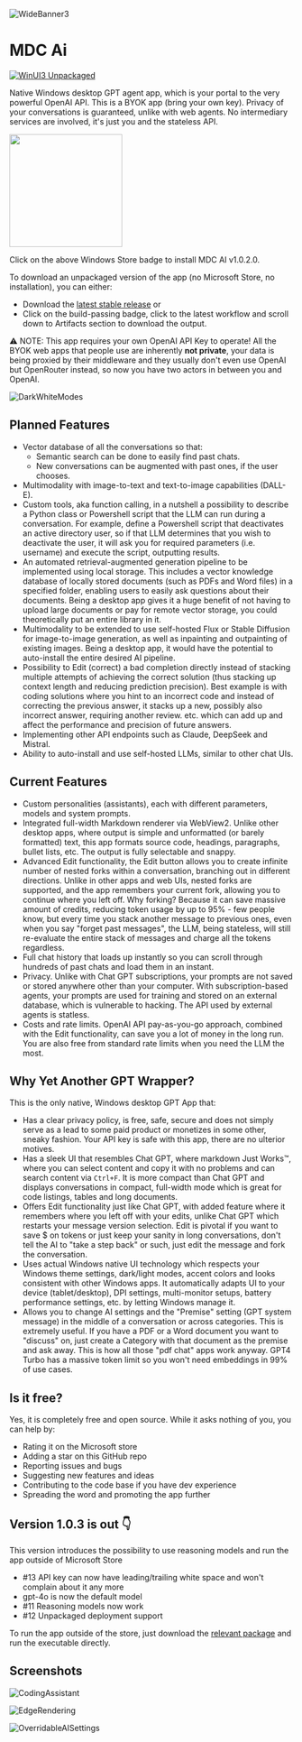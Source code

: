 ![WideBanner3](https://github.com/bawkee/MdcAi/assets/38323343/76a5b2f2-5afb-4810-b9f2-f341f59f7acd)

# MDC Ai

[![WinUI3 Unpackaged](https://github.com/bawkee/mdcai/actions/workflows/dotnet-desktop.yml/badge.svg?event=push)](https://github.com/bawkee/mdcai/actions/workflows/dotnet-desktop.yml)

Native Windows desktop GPT agent app, which is your portal to the very powerful OpenAI API. This is a BYOK app (bring your own key). Privacy of your conversations is guaranteed, unlike with web agents. No intermediary services are involved, it's just you and the stateless API.

<a href="https://apps.microsoft.com/detail/MDC%20AI/9NW24N9W33C9?launch=true&mode=mini">
	<img src="https://get.microsoft.com/images/en-us%20dark.svg" width="200"/>
</a>

Click on the above Windows Store badge to install MDC AI v1.0.2.0. 

To download an unpackaged version of the app (no Microsoft Store, no installation), you can either: 
- Download the [latest stable release](https://github.com/bawkee/MdcAi/releases) or
- Click on the build-passing badge, click to the latest workflow and scroll down to Artifacts section to download the output.

⚠ NOTE: This app requires your own OpenAI API Key to operate! All the BYOK web apps that people use are inherently **not private**, your data is being proxied by their middleware and they usually don't even use OpenAI but OpenRouter instead, so now you have two actors in between you and OpenAI. 

![DarkWhiteModes](https://github.com/bawkee/MdcAi/assets/38323343/7c525d68-9910-4d74-a6f6-dbc3395df8e3)

## Planned Features
- Vector database of all the conversations so that:
	- Semantic search can be done to easily find past chats.
 	- New conversations can be augmented with past ones, if the user chooses.
- Multimodality with image-to-text and text-to-image capabilities (DALL-E).
- Custom tools, aka function calling, in a nutshell a possibility to describe a Python class or Powershell script that the LLM can run during a conversation. For example, define a Powershell script that deactivates an active directory user, so if that LLM determines that you wish to deactivate the user, it will ask you for required parameters (i.e. username) and execute the script, outputting results.
- An automated retrieval-augmented generation pipeline to be implemented using local storage. This includes a vector knowledge database of locally stored documents (such as PDFs and Word files) in a specified folder, enabling users to easily ask questions about their documents. Being a desktop app gives it a huge benefit of not having to upload large documents or pay for remote vector storage, you could theoretically put an entire library in it.
- Multimodality to be extended to use self-hosted Flux or Stable Diffusion for image-to-image generation, as well as inpainting and outpainting of existing images. Being a desktop app, it would have the potential to auto-install the entire desired AI pipeline.
- Possibility to Edit (correct) a bad completion directly instead of stacking multiple attempts of achieving the correct solution (thus stacking up context length and reducing prediction precision). Best example is with coding solutions where you hint to an incorrect code and instead of correcting the previous answer, it stacks up a new, possibly also incorrect answer, requiring another review. etc. which can add up and affect the performance and precision of future answers.
- Implementing other API endpoints such as Claude, DeepSeek and Mistral.
- Ability to auto-install and use self-hosted LLMs, similar to other chat UIs.

## Current Features
- Custom personalities (assistants), each with different parameters, models and system prompts.
- Integrated full-width Markdown renderer via WebView2. Unlike other desktop apps, where output is simple and unformatted (or barely formatted) text, this app formats source code, headings, paragraphs, bullet lists, etc. The output is fully selectable and snappy.
- Advanced Edit functionality, the Edit button allows you to create infinite number of nested forks within a conversation, branching out in different directions. Unlike in other apps and web UIs, nested forks are supported, and the app remembers your current fork, allowing you to continue where you left off. Why forking? Because it can save massive amount of credits, reducing token usage by up to 95% - few people know, but every time you stack another message to previous ones, even when you say "forget past messages", the LLM, being stateless, will still re-evaluate the entire stack of messages and charge all the tokens regardless.
- Full chat history that loads up instantly so you can scroll through hundreds of past chats and load them in an instant.
- Privacy. Unlike with Chat GPT subscriptions, your prompts are not saved or stored anywhere other than your computer. With subscription-based agents, your prompts are used for training and stored on an external database, which is vulnerable to hacking. The API used by external agents is statless.
- Costs and rate limits. OpenAI API pay-as-you-go approach, combined with the Edit functionality, can save you a lot of money in the long run. You are also free from standard rate limits when you need the LLM the most.

## Why Yet Another GPT Wrapper?

This is the only native, Windows desktop GPT App that:

- Has a clear privacy policy, is free, safe, secure and does not simply serve as a lead to some paid product or monetizes in some other, sneaky fashion. Your API key is safe with this app, there are no ulterior motives.
- Has a sleek UI that resembles Chat GPT, where markdown Just Works™, where you can select content and copy it with no problems and can search content via `Ctrl+F`. It is more compact than Chat GPT and displays conversations in compact, full-width mode which is great for code listings, tables and long documents.  
- Offers Edit functionality just like Chat GPT, with added feature where it remembers where you left off with your edits, unlike Chat GPT which restarts your message version selection. Edit is pivotal if you want to save $ on tokens or just keep your sanity in long conversations, don't tell the AI to "take a step back" or such, just edit the message and fork the conversation.
- Uses actual Windows native UI technology which respects your Windows theme settings, dark/light modes, accent colors and looks consistent with other Windows apps. It automatically adapts UI to your device (tablet/desktop), DPI settings, multi-monitor setups, battery performance settings, etc. by letting Windows manage it.
- Allows you to change AI settings and the "Premise" setting (GPT system message) in the middle of a conversation or across categories. This is extremely useful. If you have a PDF or a Word document you want to "discuss" on, just create a Category with that document as the premise and ask away. This is how all those "pdf chat" apps work anyway. GPT4 Turbo has a massive token limit so you won't need embeddings in 99% of use cases.

## Is it free?

Yes, it is completely free and open source. While it asks nothing of you, you can help by: 
- Rating it on the Microsoft store
- Adding a star on this GitHub repo
- Reporting issues and bugs
- Suggesting new features and ideas
- Contributing to the code base if you have dev experience
- Spreading the word and promoting the app further

## Version 1.0.3 is out 👇

This version introduces the possibility to use reasoning models and run the app outside of Microsoft Store
- #13 API key can now have leading/trailing white space and won't complain about it any more
- gpt-4o is now the default model
- #11 Reasoning models now work
- #12 Unpackaged deployment support

To run the app outside of the store, just download the [relevant package](https://github.com/bawkee/MdcAi/releases/tag/v1.0.3) and run the executable directly.

## Screenshots

![CodingAssistant](https://github.com/bawkee/MdcAi/assets/38323343/86b40491-5075-49ba-853b-7654a7c61b1f)

![EdgeRendering](https://github.com/bawkee/MdcAi/assets/38323343/1429983d-a859-436d-b354-cb681c08dae0)

![OverridableAISettings](https://github.com/bawkee/MdcAi/assets/38323343/f7d2de43-a0d9-4c1f-978e-10f08a6d6abd)


